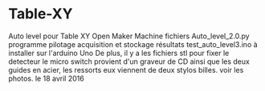 # Table-XY
Auto level pour Table XY Open Maker Machine
fichiers Auto_level_2.0.py programme pilotage acquisition et stockage résultats
test_auto_level3.ino à installer sur l'arduino Uno
De plus, il y a les fichiers stl pour fixer le detecteur
le micro switch provient d'un graveur de CD ainsi que les deux guides en acier, les ressorts eux viennent de deux stylos billes.
voir les photos.
le 18 avril 2016
